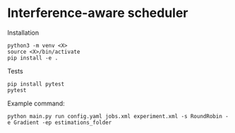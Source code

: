 # Interference-aware scheduler

Installation

```
python3 -m venv <X>
source <X>/bin/activate
pip install -e .
```

Tests

```
pip install pytest
pytest
```

Example command:

```
python main.py run config.yaml jobs.xml experiment.xml -s RoundRobin -e Gradient -ep estimations_folder
```